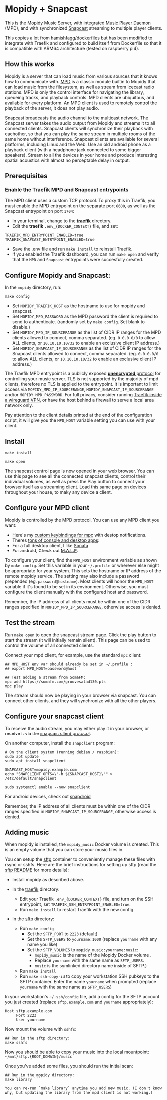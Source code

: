 # Mopidy + Snapcast

This is the [Mopidy](https://mopidy.com/) Music Server, with
integrated [Music Player Daemon](https://www.musicpd.org/) (MPD), and
with synchronized
[Snapcast](https://github.com/badaix/snapcast#readme) streaming to
multiple player clients.

This copies a lot from
[hamishfagg/dockerfiles](https://github.com/hamishfagg/dockerfiles/tree/master/mopidy-multiroom)
but has been modified to integrate with Traefik and configured to
build itself from Dockerfile so that it is compatible with ARM64
architecture (tested on raspberry pi4).

## How this works

Mopidy is a server that can load music from various sources that it
knows how to communicate with. [MPD](https://www.musicpd.org/) is a
classic module builtin to Mopidy that can load music from the
filesystem, as well as stream from Icecast radio stations. MPD is only
the control interface for navigating the library, queueing tracks, and
playback controls. MPD clients are ubiquitous, and available for every
platform. An MPD client is used to remotely control the playback of
the server, it does not play audio.

Snapcast broadcasts the audio channel to the multicast network. The
Snapcast server takes the audio output from Mopidy and streams it to
all connected clients. Snapcast clients will synchronize their
playback with eachother, so that you can play the same stream in
multiple rooms of the same home without interference. Snapcast clients
are available for several platforms, including Linux and the Web. Use
an old android phone as a playback client (with a headphone jack
connected to some bigger speakers). Stream to all the devices in your
home and produce interesting spatial acoustics with almost no
perceptable delay in output.

## Prerequisites

### Enable the Traefik MPD and Snapcast entrypoints

The MPD client uses a custom TCP protocol. To proxy this in Traefik,
you must enable the MPD entrypoint on the separate port `6600`, as
well as the Snapcast entrypoint on port `1704`:

 * In your terminal, change to the [**traefik**](../traefik) directory.
 * Edit the **traefik** `.env_{DOCKER_CONTEXT}` file, and set:

```
TRAEFIK_MPD_ENTRYPOINT_ENABLED=true
TRAEFIK_SNAPCAST_ENTRYPOINT_ENABLED=true
```

 * Save the .env file and run `make install` to reinstall Traefik.
 * If you enabled the Traefik dashboard, you can run `make open` and
   verify that the `MPD` and `Snapcast` entrypoints were succesfully
   created.

## Configure Mopidy and Snapcast:

In the `mopidy` directory, run:

```
make config
```

 * Set `MOPIDY_TRAEFIK_HOST` as the hostname to use for mopidy and snapcast.
 * Set `MOPIDY_MPD_PASSWORD` as the MPD password the client is
   required to send to authenticate. (randomly set by `make config`.
   Set blank to disable.)
 * Set `MOPIDY_MPD_IP_SOURCERANGE` as the list of CIDR IP ranges for
   the MPD clients allowed to connect, comma separated. (eg.
   `0.0.0.0/0` to allow ALL clients, or `10.10.10.10/32` to enable an
   exclusive client IP address.)
 * Set `MOPIDY_SNAPCAST_IP_SOURCERANGE` as the list of CIDR IP ranges
   for the Snapcast clients allowed to connect, comma separated. (eg.
   `0.0.0.0/0` to allow ALL clients, or `10.10.10.10/32` to enable an
   exclusive client IP address.)

The Traefik MPD entrypoint is a publicly exposed [**unencrypted**
protocol](https://mpd.readthedocs.io/en/latest/protocol.html) for
controlling your music server. TLS is not supported by the majority of
mpd clients, therefore no TLS is applied to the entrypoint. It is
important to limit access via `MOPIDY_MPD_IP_SOURCERANGE`,
`MOPIDY_SNAPCAST_IP_SOURCERANGE` and/or `MOPIDY_MPD_PASSWORD`. For
full privacy, consider running [Traefik inside a wireguard
VPN](https://github.com/EnigmaCurry/d.rymcg.tech/tree/master/traefik#wireguard-vpn),
or have the host behind a firewall to serve a local area network only.

Pay attention to the client details printed at the end of the
configuration script, it will give you the `MPD_HOST` variable setting
you can use with your client.

## Install

```
make install
```

```
make open
```

The snapcast control page is now opened in your web browser. You can
use this page to see all the connected snapcast clients, control their
individual volumes, as well as press the Play button to connect your
browser itself as a streaming client. Load this same page on devices
throughout your house, to maky any device a client.

## Configure your MPD client

Mopidy is controlled by the MPD protocol. You can use any MPD client
you want:

 * Here's my [custom keybindings for
   mpc](https://github.com/enigmacurry/mpd_client) with destop
   notifications.
 * Theres [tons of console and desktop
apps](https://wiki.archlinux.org/title/Music_Player_Daemon#Clients):
 * For a full desktop client, I like
   [Sonata](https://github.com/multani/sonata)
 * For android, Check out
   [M.A.L.P](https://f-droid.org/en/packages/org.gateshipone.malp/).

To configure your client, find the `MPD_HOST` environment variable as
shown by `make config`. Set this variable in your `~/.profile` or
wherever else might be appropriate for your system. This sets the
hostname or IP address of the remote mopidy service. The setting may
also include a password prepended (eg. `password@hostname`). Most
clients will honor the `MPD_HOST` variable if it's found to be set in
its environment. Otherwise, you must configure the client manually
with the configured host and password.

Remember, the IP address of all clients must be within one of the CIDR
ranges specified in `MOPIDY_MPD_IP_SOURCERANGE`, otherwise access is
denied.

## Test the stream

Run `make open` to open the snapcast stream page. Click the play
button to start the stream (it will initially remain silent). This
page can be used to control the volume of all connected clients.

Connect your mpd client, for example, use the standard `mpc` client:

```
## MPD_HOST env var should already be set in ~/.profile :
## export MPD_HOST=password@host

## Test adding a stream from SomaFM:
mpc add https://somafm.com/groovesalad130.pls
mpc play
```

The stream should now be playing in your browser via snapcast. You can
connect other clients, and they will synchronize with all the other
players.

## Configure your snapcast client

To receive the audio stream, you may either play it in your browser,
or receive it via the [snapcast client
protocol](https://github.com/badaix/snapcast/blob/master/doc/binary_protocol.md).

On another computer, install the `snapclient` program:

```
# On the client system (running debian / raspbian):
sudo apt update
sudo apt install snapclient

SNAPCAST_HOST=mopidy.example.com
echo "SNAPCLIENT_OPTS=\"-h ${SNAPCAST_HOST}\"" > /etc/default/snapclient

sudo systemctl enable --now snapclient
```

For android devices, check out
[snapdroid](https://github.com/badaix/snapdroid)

Remember, the IP address of all clients must be within one of the CIDR
ranges specified in `MOPIDY_SNAPCAST_IP_SOURCERANGE`, otherwise access
is denied.

## Adding music

When mopidy is installed, the `mopidy_music` Docker volume is created.
This is an empty volume that you can store your music files in.

You can setup the [sftp](../sftp) container to conveniently manage
these files with rsync or sshfs. Here are the brief instructions for
setting up sftp (read the [sftp README](../sftp/README.md) for more
details):

 * Install mopidy as described above.
 * In the [traefik](../traefik) directory:
    * Edit your Traefik `.env_{DOCKER_CONTEXT}` file, and turn on the
      SSH entrypoint, set `TRAEFIK_SSH_ENTRYPOINT_ENABLED=true`.
    * Run `make install` to restart Traefik with the new config.

 * In the [sftp](../sftp) directory:
    * Run `make config`
      * Set the `SFTP_PORT` to `2223` (default)
      * Set the `SFTP_USERS` to `yourname:1000` (replace `yourname` with any name you like)
      * Set the `SFTP_VOLUMES` to `mopidy_music:yourname:music`:
         * `mopidy_music` is the name of the Mopidy Docker volume .
         * Replace `yourname` with the same name as `SFTP_USERS`.
         * `music` is the symlinked directory name inside of SFTP.)
     * Run `make install`
     * Run `make ssh-copy-id` to copy your workstation SSH pubkeys to
       the SFTP container. Enter the name `yourname` when prompted
       (replace `yourname` with the same name as `SFTP_USERS`)

In your workstation's `~/.ssh/config` file, add a config for the SFTP
account you just created (replace `sftp.example.com` and `yourname`
appropriately):

```
Host sftp.example.com
     Port 2223
     User yourname
```

Now mount the volume with `sshfs`:

```
## Run in the sftp directory:
make sshfs
```

Now you should be able to copy your music into the local mountpoint:
`~/mnt/sftp.{ROOT_DOMAIN}/music`

Once you've added some files, you should run the initial scan:

```
## Run in the mopidy directory:
make library ```

You can re-run `make library` anytime you add new music. (I don't know
why, but updating the library from the mpd client is not working.)
